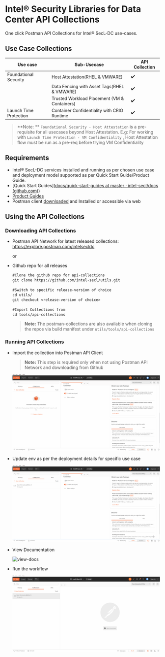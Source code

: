 # Intel® Security Libraries for Data Center API Collections	

One click Postman API Collections for Intel® SecL-DC use-cases.


## Use Case Collections

| Use case               | Sub-Usecase                                   | API Collection     |
| ---------------------- | --------------------------------------------- | ------------------ |
| Foundational Security  | Host Attestation(RHEL & VMWARE)               | ✔️               |
|                        | Data Fencing  with Asset Tags(RHEL & VMWARE)  | ✔️               |
|                        | Trusted Workload Placement (VM & Containers)  | ✔️               |
| Launch Time Protection | Container Confidentiality with CRIO Runtime   | ✔️               |


> **Note: ** `Foundational Security - Host Attestation` is a pre-requisite for all usecases beyond Host Attestation. E.g: For working with `Launch Time Protection - VM Confidentiality` , Host Attestation flow must be run as a pre-req before trying VM Confidentiality

## Requirements

* Intel® SecL-DC services installed and running as per chosen use case and deployment model supported as per Quick Start Guide/Product Guide.
* [Quick Start Guides]([docs/quick-start-guides at master · intel-secl/docs (github.com)](https://github.com/intel-secl/docs/tree/master/quick-start-guides))
* [Product Guides](https://github.com/intel-secl/docs/tree/master/product-guides)
* Postman client [downloaded](https://www.postman.com/downloads/) and Installed or accessible via web

## Using the API Collections

### Downloading API Collections

* Postman API Network for latest released collections: https://explore.postman.com/intelsecldc

  or 

* Github repo for all releases

  ```shell
  #Clone the github repo for api-collections
  git clone https://github.com/intel-secl/utils.git
  
  #Switch to specific release-version of choice
  cd utils/
  git checkout <release-version of choice>
  
  #Import Collections from
  cd tools/api-collections
  ```
  > **Note:**  The postman-collections are also available when cloning the repos via build manifest under `utils/tools/api-collections`



### Running API Collections

* Import the collection into Postman API Client

  > **Note:** This step is required only when not using Postman API Network and downloading from Github

  ![importing-collection](./images/importing_collection.gif)

* Update env as per the deployment details for specific use case

  ![updating-env](./images/updating_env.gif)

* View Documentation

  ![view-docs](./images/view_documentation.gif)

* Run the workflow

  ![running-collection](./images/running_collection.gif)

